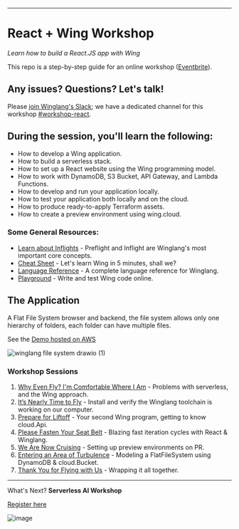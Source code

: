 
---
# React + Wing Workshop

_Learn how to build a React.JS app with Wing_

This repo is a step-by-step guide for an online workshop ([Eventbrite](https://www.eventbrite.com/e/winglang-react-workshop-tickets-754616256537)).

## Any issues? Questions? Let's talk!

Please [join Winglang's Slack](https://t.winglang.io/slack); we have a dedicated channel for this workshop [#workshop-react](https://winglang.slack.com/archives/C069JFTF6AC).

## During the session, you'll learn the following:

- How to develop a Wing application.
- How to build a serverless stack.
- How to set up a React website using the Wing programming model.
- How to work with DynamoDB, S3 Bucket, API Gateway, and Lambda Functions.
- How to develop and run your application locally.
- How to test your application both locally and on the cloud.
- How to produce ready-to-apply Terraform assets.
- How to create a preview environment using wing.cloud.

### Some General Resources:

- [Learn about Inflights](https://www.winglang.io/docs/concepts/inflights) - Preflight and Inflight are Winglang's most important core concepts.
- [Cheat Sheet](./cheatsheet.md) - Let's learn Wing in 5 minutes, shall we?
- [Language Reference](https://www.winglang.io/docs/language-reference) - A complete language reference for Winglang.
- [Playground](https://www.winglang.io/play/) - Write and test Wing code online.

## The Application

A Flat File System browser and backend, the file system allows only one hierarchy of folders, each folder can have multiple files. 

See the [Demo hosted on AWS](https://d9lecxfcp4503.cloudfront.net/)

![winglang file system drawio (1)](https://github.com/ekeren/react-wing-workshop/assets/1727147/455df542-ec23-4f4a-ada8-ef941de7b53b)

### Workshop Sessions

1. [Why Even Fly? I'm Comfortable Where I Am](https://raw.githubusercontent.com/ekeren/react-wing-workshop/main/assets/why.pdf) - Problems with serverless, and the Wing approach.
2. [It’s Nearly Time to Fly](./01-setup.md) - Install and verify the Winglang toolchain is working on our computer.
3. [Prepare for Liftoff](./02-api.md) - Your second Wing program, getting to know cloud.Api.
4. [Please Fasten Your Seat Belt](./03-react.md) - Blazing fast iteration cycles with React & Winglang.
5. [We Are Now Cruising](./04-preview.md) - Setting up preview environments on PR.
6. [Entering an Area of Turbulence](./05-db.md) - Modeling a FlatFileSystem using DynamoDB & cloud.Bucket.
7. [Thank You for Flying with Us](./06-wrap.md) - Wrapping it all together.

---


What's Next? **Serverless AI Workshop**

[Register here](https://www.eventbrite.com/e/amazon-bedrock-winglang-tickets-769562721817)

![image](https://github.com/winglang/workshop-react/assets/1727147/29ce76f4-abcb-44ad-8b70-9588f0f297e5)



